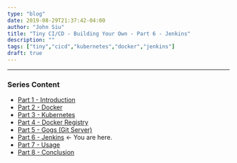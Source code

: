```yaml
---
type: "blog"
date: 2019-08-29T21:37:42-04:00
author: "John Siu"
title: "Tiny CI/CD - Building Your Own - Part 6 - Jenkins"
description: ""
tags: ["tiny","cicd","kubernetes","docker","jenkins"]
draft: true
---
```

<!--more-->

---

### Series Content

- [Part 1 - Introduction](/blog/tiny-ci-cd-p1-intro/)
- [Part 2 - Docker](/blog/tiny-ci-cd-p2-docker/)
- [Part 3 - Kubernetes](/blog/tiny-ci-cd-p3-k8s/)
- [Part 4 - Docker Registry](/blog/tiny-ci-cd-p4-k8s-registry/)
- [Part 5 - Gogs (Git Server)](/blog/tiny-ci-cd-p5-k8s-gogs/)
- [Part 6 - Jenkins](/blog/tiny-ci-cd-p6-k8s-jenkins/) <- You are here.
- [Part 7 - Usage](/blog/tiny-ci-cd-p7-usage/)
- [Part 8 - Conclusion](/blog/tiny-ci-cd-p8-conclusion/)
